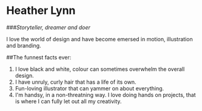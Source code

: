 # Heather Lynn

###*Storyteller, dreamer and doer*

I love the world of design and have become emersed in motion, illustration and branding. 

##The funnest facts ever:

1. I love black and white, colour can sometimes overwhelm the overall design.
2. I have unruly, curly hair that has a life of its own.
3. Fun-loving illustrator that can yammer on about everything.
4. I'm handsy, in a non-threatning way. I love doing hands on projects, that is where I can fully let out all my creativity.